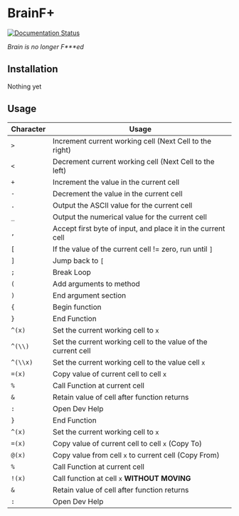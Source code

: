 # BrainF+
[![Documentation Status](https://readthedocs.org/projects/bfp/badge/?version=latest)](https://bfp.readthedocs.io/en/latest/?badge=latest)

_Brain is no longer F***ed_
## Installation
Nothing yet
## Usage
| Character      | Usage |
| ----------- | ----------- |
|`>`|Increment current working cell (Next Cell to the right)|
|`<`|Decrement current working cell (Next Cell to the left)|
|`+`|Increment the value in the current cell|
|`-`|Decrement the value in the current cell|
|`.`|Output the ASCII value for the current cell|
|`_`|Output the numerical value for the current cell|
|`,`|Accept first byte of input, and place it in the current cell|
|`[`|If the value of the current cell != zero, run until `]`|
|`]`|Jump back to `[`|
|`;`|Break Loop|
|`(`|Add arguments to method|
|`)`|End argument section|
|`{`|Begin function|
|`}`|End Function|
|`^(x)`|Set the current working cell to `x`|
|`^(\\)`|Set the current working cell to the value of the current cell|
|`^(\\x)`|Set the current working cell to the value cell `x`|
|`=(x)`|Copy value of current cell to cell `x`|
|`%`|Call Function at current cell|
|`&`|Retain value of cell after function returns|
|`:`|Open Dev Help|
|`}`|End Function|
|`^(x)`|Set the current working cell to `x`|
|`=(x)`|Copy value of current cell to cell `x` (Copy To)|
|`@(x)`|Copy value from cell `x` to current cell (Copy From)|
|`%`|Call Function at current cell|
|`!(x)`|Call function at cell `x` **WITHOUT MOVING**|
|`&`|Retain value of cell after function returns|
|`:`|Open Dev Help|
